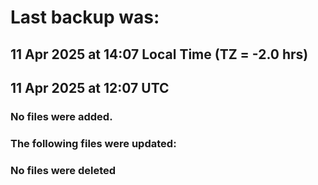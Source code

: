 # Last backup was:
## 11 Apr 2025 at 14:07 Local Time (TZ = -2.0 hrs)  
## 11 Apr 2025 at 12:07 UTC 

### No files were added.

### The following files were updated:

### No files were deleted 
